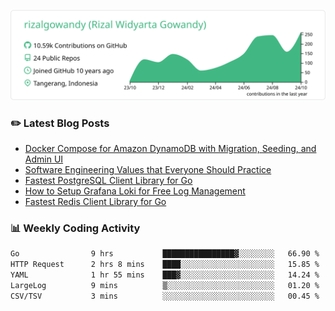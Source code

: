 ![profile-details](profile-summary-card-output/vue/0-profile-details.svg)

### :pencil2: Latest Blog Posts
<!-- BLOG-POST-LIST:START -->
- [Docker Compose for Amazon DynamoDB with Migration, Seeding, and Admin UI](https://medium.com/geekculture/docker-compose-for-amazon-dynamodb-with-migration-seeding-and-admin-ui-db11a348cc6a?source=rss-5763b0f1aba6------2)
- [Software Engineering Values that Everyone Should Practice](https://levelup.gitconnected.com/software-engineering-values-that-everyone-should-practice-c980d00cd103?source=rss-5763b0f1aba6------2)
- [Fastest PostgreSQL Client Library for Go](https://levelup.gitconnected.com/fastest-postgresql-client-library-for-go-579fa97909fb?source=rss-5763b0f1aba6------2)
- [How to Setup Grafana Loki for Free Log Management](https://levelup.gitconnected.com/how-to-setup-grafana-loki-for-free-log-management-ceb60558503c?source=rss-5763b0f1aba6------2)
- [Fastest Redis Client Library for Go](https://levelup.gitconnected.com/fastest-redis-client-library-for-go-7993f618f5ab?source=rss-5763b0f1aba6------2)
<!-- BLOG-POST-LIST:END -->

### 📊 Weekly Coding Activity
<!--START_SECTION:waka-->

```txt
Go                9 hrs           ████████████████▓░░░░░░░░   66.90 %
HTTP Request      2 hrs 8 mins    ████░░░░░░░░░░░░░░░░░░░░░   15.85 %
YAML              1 hr 55 mins    ███▓░░░░░░░░░░░░░░░░░░░░░   14.24 %
LargeLog          9 mins          ▒░░░░░░░░░░░░░░░░░░░░░░░░   01.20 %
CSV/TSV           3 mins          ░░░░░░░░░░░░░░░░░░░░░░░░░   00.45 %
```

<!--END_SECTION:waka-->
